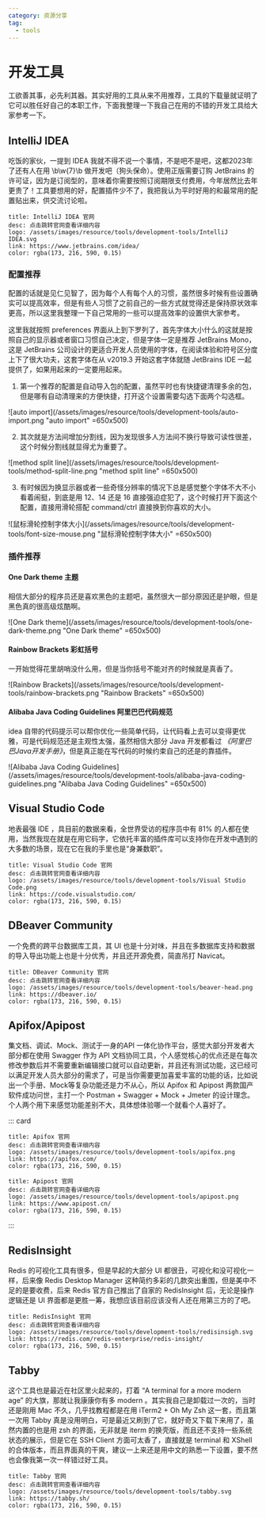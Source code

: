 ```yaml
---
category: 资源分享
tag: 
  - tools
---
```


# 开发工具
工欲善其事，必先利其器。其实好用的工具从来不用推荐，工具的下载量就证明了它可以胜任好自己的本职工作，下面我整理一下我自己在用的不错的开发工具给大家参考一下。

## IntelliJ IDEA

吃饭的家伙，一提到 IDEA 我就不得不说一个事情，不是吧不是吧，这都2023年了还有人在用 \b\w{7}\b 做开发吧（狗头保命）。使用正版需要订购 JetBrains 的许可证，因为是订阅型的，意味着你需要按照订阅期限支付费用，今年居然比去年更贵了！工具要想用的好，配置插件少不了，我把我认为平时好用的和最常用的配置贴出来，供交流讨论啦。

```card
title: IntelliJ IDEA 官网
desc: 点击跳转官网查看详细内容
logo: /assets/images/resource/tools/development-tools/IntelliJ IDEA.svg
link: https://www.jetbrains.com/idea/
color: rgba(173, 216, 590, 0.15)
```
### 配置推荐
配置的话就是见仁见智了，因为每个人有每个人的习惯，虽然很多时候有些设置确实可以提高效率，但是有些人习惯了之前自己的一些方式就觉得还是保持原状效率更高，所以这里我整理一下自己常用的一些可以提高效率的设置供大家参考。

这里我就按照 preferences 界面从上到下罗列了，首先字体大小什么的这就是按照自己的显示器或者窗口习惯自己决定，但是字体一定是推荐 JetBrains Mono，这是 JetBrains 公司设计的更适合开发人员使用的字体，在阅读体验和符号区分度上下了很大功夫，这套字体在从 v2019.3 开始这套字体就随 JetBrains IDE 一起提供了，如果用起来的一定要用起来。

1. 第一个推荐的配置是自动导入包的配置，虽然平时也有快捷键清理多余的包，但是哪有自动清理来的方便快捷，打开这个设置需要勾选下面两个勾选框。

![auto import](/assets/images/resource/tools/development-tools/auto-import.png "auto import" =650x500)

2. 其次就是方法间增加分割线，因为发现很多人方法间不换行导致可读性很差，这个时候分割线就显得尤为重要了。

![method split line](/assets/images/resource/tools/development-tools/method-split-line.png "method split line" =650x500)

3. 有时候因为换显示器或者一些奇怪分辨率的情况下总是感觉整个字体不大不小看着闹挺，到底是用 12、14 还是 16 直接强迫症犯了，这个时候打开下面这个配置，直接用滑轮搭配 command/ctrl 直接换到你喜欢的大小。

![鼠标滑轮控制字体大小](/assets/images/resource/tools/development-tools/font-size-mouse.png "鼠标滑轮控制字体大小" =650x500)

### 插件推荐
#### One Dark theme 主题
相信大部分的程序员还是喜欢黑色的主题吧，虽然很大一部分原因还是护眼，但是黑色真的很高级炫酷啊。

![One Dark theme](/assets/images/resource/tools/development-tools/one-dark-theme.png "One Dark theme" =650x500)
#### Rainbow Brackets 彩虹括号
一开始觉得花里胡哨没什么用，但是当你括号不能对齐的时候就是真香了。

![Rainbow Brackets](/assets/images/resource/tools/development-tools/rainbow-brackets.png "Rainbow Brackets" =650x500)

#### Alibaba Java Coding Guidelines 阿里巴巴代码规范
idea 自带的代码提示可以帮你优化一些简单代码，让代码看上去可以变得更优雅，可是代码规范还是主观性太强，虽然相信大部分 Java 开发都看过 _《阿里巴巴Java开发手册》_，但是真正能在写代码的时候约束自己的还是的靠插件。

![Alibaba Java Coding Guidelines](/assets/images/resource/tools/development-tools/alibaba-java-coding-guidelines.png "Alibaba Java Coding Guidelines" =650x500)

## Visual Studio Code

地表最强 IDE ，具目前的数据来看，全世界受访的程序员中有 81% 的人都在使用，当然我现在就是在用它码字，它依托丰富的插件库可以支持你在开发中遇到的大多数的场景，现在它在我的手里也是“身兼数职”。

```card
title: Visual Studio Code 官网
desc: 点击跳转官网查看详细内容
logo: /assets/images/resource/tools/development-tools/Visual Studio Code.png
link: https://code.visualstudio.com/
color: rgba(173, 216, 590, 0.15)
```
## DBeaver Community

一个免费的跨平台数据库工具，其 UI 也是十分对味，并且在多数据库支持和数据的导入导出功能上也是十分优秀，并且还开源免费，简直吊打 Navicat。

```card
title: DBeaver Community 官网
desc: 点击跳转官网查看详细内容
logo: /assets/images/resource/tools/development-tools/beaver-head.png
link: https://dbeaver.io/
color: rgba(173, 216, 590, 0.15)
```
## Apifox/Apipost

集文档、调试、Mock、测试于一身的API 一体化协作平台，感觉大部分开发者大部分都在使用 Swagger 作为 API 文档协同工具，个人感觉核心的优点还是在每次修改参数后并不需要重新编辑接口就可以自动更新，并且还有测试功能，这已经可以满足开发人员大部分的需求了，可是当你需要更加喜爱丰富的功能的话，比如说出一个手册、Mock等复杂功能还是力不从心，所以 Apifox 和 Apipost 两款国产软件成功问世，主打一个 Postman + Swagger + Mock + Jmeter 的设计理念。个人两个用下来感觉功能差别不大，具体想体验哪一个就看个人喜好了。

::: card
```card
title: Apifox 官网
desc: 点击跳转官网查看详细内容
logo: /assets/images/resource/tools/development-tools/apifox.png
link: https://apifox.com/
color: rgba(173, 216, 590, 0.15)
```
```card
title: Apipost 官网
desc: 点击跳转官网查看详细内容
logo: /assets/images/resource/tools/development-tools/apipost.png
link: https://www.apipost.cn/
color: rgba(173, 216, 590, 0.15)
```
:::

## RedisInsight

Redis 的可视化工具有很多，但是早起的大部分 UI 都很丑，可视化和没可视化一样，后来像 Redis Desktop Manager 这种简约多彩的几款突出重围，但是美中不足的是要收费，后来 Redis 官方自己推出了自家的 RedisInsight 后，无论是操作逻辑还是 UI 界面都是更胜一筹，我想应该目前应该没有人还在用第三方的了吧。

```card
title: RedisInsight 官网
desc: 点击跳转官网查看详细内容
logo: /assets/images/resource/tools/development-tools/redisinsigh.svg
link: https://redis.com/redis-enterprise/redis-insight/
color: rgba(173, 216, 590, 0.15)
```

## Tabby

这个工具也是最近在社区里火起来的，打着 “A terminal for a more modern age” 的大旗，那就让我康康你有多 modern 。其实我自己是卸载过一次的，当时还是刚用 Mac 不久，几乎找教程都是在用 iTerm2 + Oh My Zsh 这一套，而且第一次用 Tabby 真是没用明白，可是最近又刷到了它，就好奇又下载下来用了，虽然内置的也是用 zsh 的界面，无非就是 iterm 的换壳版，而且还不支持一些系统状态的展示，但是它在 SSH Client 方面可太香了，直接就是 terminal 和 XShell 的合体版本，而且界面真的干爽，建议一上来还是用中文的熟悉一下设置，要不然也会像我第一次一样错过好工具。

```card
title: Tabby 官网
desc: 点击跳转官网查看详细内容
logo: /assets/images/resource/tools/development-tools/tabby.svg
link: https://tabby.sh/
color: rgba(173, 216, 590, 0.15)
```